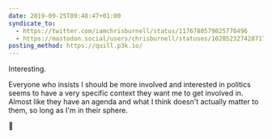 ```yaml
---
date: 2019-09-25T09:48:47+01:00
syndicate_to:
  - https://twitter.com/iamchrisburnell/status/1176780579825770496
  - https://mastodon.social/users/chrisburnell/statuses/102852327428717465
posting_method: https://quill.p3k.io/
---
```


Interesting.

Everyone who insists I should be more involved and interested in politics seems to have a very specific context they want me to get involved in. Almost like they have an agenda and what I think doesn't actually matter to them, so long as I'm in their sphere.

🙉
